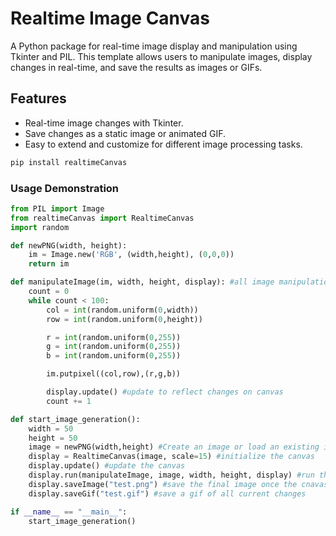 # Realtime Image Canvas

A Python package for real-time image display and manipulation using Tkinter and PIL. This template allows users to manipulate images, display changes in real-time, and save the results as images or GIFs.

## Features

- Real-time image changes with Tkinter.
- Save changes as a static image or animated GIF.
- Easy to extend and customize for different image processing tasks.

```bash
pip install realtimeCanvas
```

### Usage Demonstration

```py
from PIL import Image
from realtimeCanvas import RealtimeCanvas
import random

def newPNG(width, height):
    im = Image.new('RGB', (width,height), (0,0,0))
    return im

def manipulateImage(im, width, height, display): #all image manipulation logic happens in this function
    count = 0
    while count < 100:
        col = int(random.uniform(0,width))
        row = int(random.uniform(0,height))

        r = int(random.uniform(0,255))
        g = int(random.uniform(0,255))
        b = int(random.uniform(0,255))

        im.putpixel((col,row),(r,g,b))

        display.update() #update to reflect changes on canvas
        count += 1

def start_image_generation():
    width = 50
    height = 50
    image = newPNG(width,height) #Create an image or load an existing image
    display = RealtimeCanvas(image, scale=15) #initialize the canvas
    display.update() #update the canvas
    display.run(manipulateImage, image, width, height, display) #run the image manipulation function
    display.saveImage("test.png") #save the final image once the cnavas closes
    display.saveGif("test.gif") #save a gif of all current changes

if __name__ == "__main__":
    start_image_generation()
```